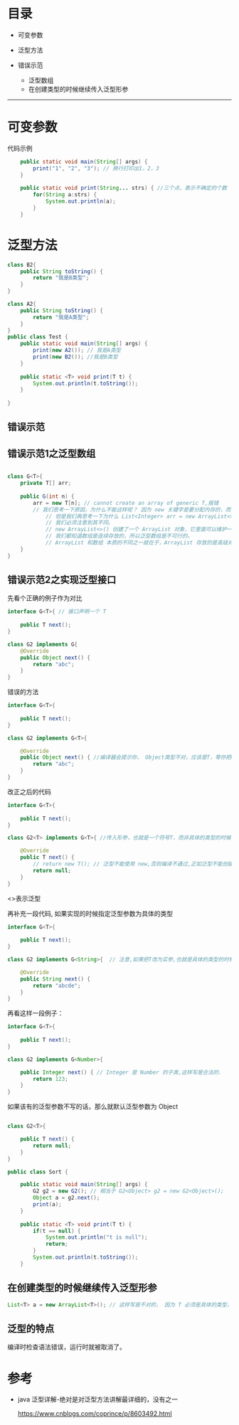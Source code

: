 # 目录

- 可变参数

- 泛型方法

- 错误示范
  - 泛型数组
  - 在创建类型的时候继续传入泛型形参

***

# 可变参数

代码示例

```java
	public static void main(String[] args) {
		print("1", "2", "3"); // 换行打印出1，2，3
	}
	
	public static void print(String... strs) { //三个点，表示不确定的个数
		for(String a:strs) {
			System.out.println(a);
		}
	}

```



# 泛型方法

```java
class B2{
	public String toString() {
		return "我是B类型";
	}
}

class A2{
	public String toString() {
		return "我是A类型";
	}
}
public class Test {
	public static void main(String[] args) {	
		print(new A2()); // 我是A类型
		print(new B2()); //我是B类型
	}
	
	public static <T> void print(T t) {
		System.out.println(t.toString());
	}
		
}
```



## 错误示范

## 错误示范1之泛型数组

```java

class G<T>{
	private T[] arr;
	
	public G(int n) {
		arr = new T[n]; // cannot create an array of generic T,报错
        // 我们思考一下原因，为什么不能这样呢？ 因为 new 关键字是要分配内存的，而 T 的类型不确定，是无法分分配内存的，因为分配内存是要根据类的属性等等为依据。
    		// 但是我们再思考一下为什么 List<Integer> arr = new ArrayList<>()可以呢。
    		// 我们必须注意到其不同。 
    		// new ArrayList<>() 创建了一个 ArrayList 对象，它里面可以维护一个数组，这个数组单纯的存放元素的地址，或者叫指针，指针的大小是确定的，比如我的64位系统，内存寻址是64位，那么一个地址，也就是 8 Byte，这是可以确定大小的。
    		// 我们都知道数组是连续存放的，所以泛型数组是不可行的。
    		// ArrayList 和数组 本质的不同之一就在于，ArrayList 存放的是高级对象的引用，而非实际地址，这也说明了为什么 List 接口接受的泛型实参都必须是类而不是基础类型。     
	}	
}
```



## 错误示范2之实现泛型接口

先看个正确的例子作为对比

```java
interface G<T>{ // 接口声明一个 T 
	
	public T next();
}

class G2 implements G{
	@Override
	public Object next() {
		return "abc";
	}	
}
```



错误的方法

```java
interface G<T>{
	
	public T next();
}

class G2 implements G<T>{

	@Override
	public Object next() { //编译器会提示你， Object类型不对，应该是T，等你把Object类型改为T，又发现G2类没有声明 T, 所以正确的做法参见下面的代码
		return "abc";
	}	
}
```



改正之后的代码

```java
interface G<T>{
	
	public T next();
}

class G2<T> implements G<T>{ //传入形参，也就是一个符号T，而非具体的类型的时候，必须给类也同样声明

	@Override
	public T next() {
		// return new T(); // 泛型不能使用 new,否则编译不通过,正如泛型不能创建数组一样
		return null;
	}	
}
```

<>表示泛型

再补充一段代码, 如果实现的时候指定泛型参数为具体的类型

```java
interface G<T>{
	
	public T next();
}

class G2 implements G<String>{  // 注意,如果把T改为实参,也就是具体的类型的时候,这么写合法

	@Override
	public String next() {
		return "abcde";
	}	
}
```



再看这样一段例子：

```java
interface G<T>{
	
	public T next();
}

class G2 implements G<Number>{  

	public Integer next() { // Integer 是 Number 的子类,这样写是合法的.
		return 123;
	}	
}
```





如果该有的泛型参数不写的话，那么就默认泛型参数为 Object

```java

class G2<T>{  

	public T next() {
		return null;
	}	
}

public class Sort {

	public static void main(String[] args) {
		G2 g2 = new G2(); // 相当于 G2<Object> g2 = new G2<Object>();
		Object a = g2.next();	
		print(a);
	}
	
	public static <T> void print(T t) {
		if(t == null) {
			System.out.println("t is null");
			return;
		}
		System.out.println(t.toString());
	}
```



## 在创建类型的时候继续传入泛型形参

```java
List<T> a = new ArrayList<T>(); // 这样写是不对的， 因为 T 必须是具体的类型，继续传递泛型只能在定义泛型类的时候使用，而创建实例对象的时候，泛型则无法应用
```



## 泛型的特点

编译时检查语法错误，运行时就被取消了。





# 参考

- java 泛型详解-绝对是对泛型方法讲解最详细的，没有之一

  https://www.cnblogs.com/coprince/p/8603492.html


